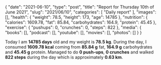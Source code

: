 {
    "date": "2021-06-10",
    "type": "post",
    "title": "Report for Thursday 10th of June 2021",
    "slug": "2021\/06\/10",
    "categories": [
        "Daily report"
    ],
    "images": [],
    "health": {
        "weight": 78.5,
        "height": 173,
        "age": 14785
    },
    "nutrition": {
        "calories": 1609.78,
        "fat": 85.84,
        "carbohydrates": 164.9,
        "protein": 45.45
    },
    "exercise": {
        "pushups": 0,
        "crunches": 0,
        "steps": 822
    },
    "media": {
        "books": [],
        "podcast": [],
        "youtube": [],
        "movies": [],
        "photos": []
    }
}

Today I am <strong>14785 days</strong> old and my weight is <strong>78.5 kg</strong>. During the day, I consumed <strong>1609.78 kcal</strong> coming from <strong>85.84 g</strong> fat, <strong>164.9 g</strong> carbohydrates and <strong>45.45 g</strong> protein. Managed to do <strong>0 push-ups</strong>, <strong>0 crunches</strong> and walked <strong>822 steps</strong> during the day which is approximately <strong>0.63 km</strong>.
